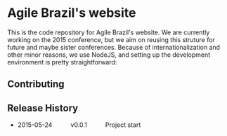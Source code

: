 # Agile Brazil's website

This is the code repository for Agile Brazil's website. We are currently working on the 2015 conference, but we aim on reusing this struture for future and maybe sister conferences. Because of internationalization and other minor reasons, we use NodeJS, and setting up the development environment is pretty straightforward:




## Contributing

## Release History
 * 2015-05-24   v0.0.1   Project start
